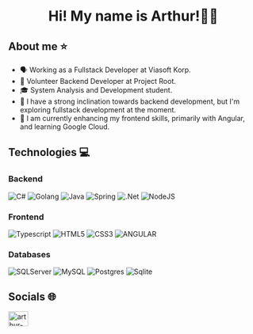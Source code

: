 <h1 align="center">Hi! My name is Arthur!👋🏾</h1>

## About me :star:
- 🗣️ Working as a Fullstack Developer at Viasoft Korp.
- 🌳 Volunteer Backend Developer at Project Root.
- 🎓 System Analysis and Development student.
- 👀 I have a strong inclination towards backend development, but I'm exploring fullstack development at the moment.
- 🌱 I am currently enhancing my frontend skills, primarily with Angular, and learning Google Cloud.

## Technologies 💻
### Backend
![C#](https://img.shields.io/badge/c%23-5C2D91?style=for-the-badge&logo=c-sharp&logoColor=white)
![Golang](https://img.shields.io/badge/Go-%2300ADD8.svg?style=for-the-badge&logo=go&logoColor=white)
![Java](https://img.shields.io/badge/java-%23ED8B00.svg?style=for-the-badge&logo=java&logoColor=white)
![Spring](https://img.shields.io/badge/spring-%236DB33F.svg?style=for-the-badge&logo=spring&logoColor=white)
![.Net](https://img.shields.io/badge/.NET-5C2D91?style=for-the-badge&logo=.net&logoColor=white)
![NodeJS](https://img.shields.io/badge/node.js-6DA55F?style=for-the-badge&logo=node.js&logoColor=white)

### Frontend
![Typescript](https://img.shields.io/badge/typescript%20-%23007ACC.svg?&style=for-the-badge&logo=typescript&logoColor=white)
![HTML5](https://img.shields.io/badge/html5-%23E34F26.svg?style=for-the-badge&logo=html5&logoColor=white)
![CSS3](https://img.shields.io/badge/css3-%231572B6.svg?style=for-the-badge&logo=css3&logoColor=white)
![ANGULAR](https://img.shields.io/badge/angular-CC2927.svg?style=for-the-badge&logo=angular&logoColor=white)

### Databases
![SQLServer](https://img.shields.io/badge/SQL%20Server-5C2D91?style=for-the-badge&logo=microsoft%20sql%20server&logoColor=white)
![MySQL](https://img.shields.io/badge/mysql-%2300f.svg?style=for-the-badge&logo=mysql&logoColor=white)
![Postgres](https://img.shields.io/badge/postgres-%23316192.svg?style=for-the-badge&logo=postgresql&logoColor=white)
![Sqlite](https://img.shields.io/badge/sqlite-%2307405e.svg?&style=for-the-badge&logo=sqlite&logoColor=white)

## Socials 🌐
<p align="left">
  <a href="https://linkedin.com/in/arthur-amorim-bs" target="_blank"><img align="center" src="https://raw.githubusercontent.com/rahuldkjain/github-profile-readme-generator/master/src/images/icons/Social/linked-in-alt.svg" alt="arthur-amorim-bs" height="30" width="40" /></a>
